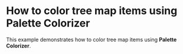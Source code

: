 # How to color tree map items using Palette Colorizer


This example demonstrates how to color tree map items using <strong>Palette Colorizer</strong>.

<br/>


